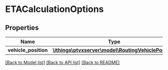 # ETACalculationOptions

## Properties
Name | Type | Description | Notes
------------ | ------------- | ------------- | -------------
**vehicle_position** | [**\ithings\ptvxserver\model\RoutingVehiclePosition**](RoutingVehiclePosition.md) |  | 

[[Back to Model list]](../../README.md#documentation-for-models) [[Back to API list]](../../README.md#documentation-for-api-endpoints) [[Back to README]](../../README.md)

